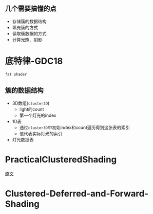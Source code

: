 ## 几个需要搞懂的点
* 存储簇的数据结构
* 填充簇的方式
* 读取簇数据的方式
* 计算光照、阴影
# 底特律-GDC18
`fat shader` 
## 簇的数据结构
* 3D数组(`cluster3D`)
  * light的count
  * 第一个灯光的index
* 1D表
  * 通过`cluster3D`中初始index和count遍历得到这张表的索引
  * 值代表实际灯光的索引
* 灯光数据表
# PracticalClusteredShading
[原文](http://www.humus.name/Articles/PracticalClusteredShading.pdf)  
# Clustered-Deferred-and-Forward-Shading
